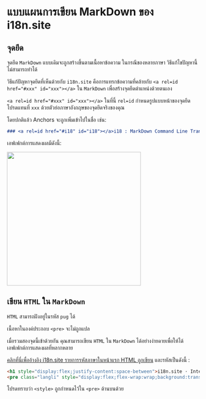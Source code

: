 # แบบแผนการเขียน MarkDown ของ i18n.site

## จุดยึด

จุดยึด `MarkDown` แบบเดิมจะถูกสร้างขึ้นตามเนื้อหาข้อความ ในกรณีของหลายภาษา วิธีแก้ไขปัญหานี้ไม่สามารถทำได้

วิธีแก้ปัญหาจุดยึดที่เห็นด้วยกับ `i18n.site` คือการแทรกข้อความที่คล้ายกับ `<a rel=id href="#xxx" id="xxx"></a>` ใน `MarkDown` เพื่อสร้างจุดยึดตำแหน่งด้วยตนเอง

`<a rel=id href="#xxx" id="xxx"></a>` ในที่นี้ `rel=id` กำหนดรูปแบบหน้าของจุดยึด โปรดแทนที่ `xxx` ด้วยตัวย่อภาษาอังกฤษของจุดยึดจริงของคุณ

โดยปกติแล้ว Anchors จะถูกเพิ่มเข้าไปในชื่อ เช่น:

```md
### <a rel=id href="#i18" id="i18"></a>i18 : MarkDown Command Line Translation Tool
```

เอฟเฟกต์การแสดงผลมีดังนี้:

<img src="//p.3ti.site/1721381136.avif" width="350">

## เขียน `HTML` ใน `MarkDown`

`HTML` สามารถฝังอยู่ในรหัส `pug` ได้

เนื้อหาในองค์ประกอบ `<pre>` จะไม่ถูกแปล

เมื่อรวมสองจุดนี้เข้าด้วยกัน คุณสามารถเขียน `HTML` ใน `MarkDown` ได้อย่างง่ายดายเพื่อให้ได้เอฟเฟกต์การแสดงผลที่หลากหลาย

[คลิกที่นี่เพื่ออ้างอิง i18n.site รายการรหัสภาษาในหน้าแรก HTML ถูกเขียน](//raw.githubusercontent.com/i18n-site/md/main/zh/README.md) และรหัสเป็นดังนี้ :

```html
<h1 style="display:flex;justify-content:space-between">i18n.site ⋅ International Solutions<img src="//p.3ti.site/logo.svg" style="user-select:none;margin-top:-1px;width:42px"></h1>
<pre class="langli" style="display:flex;flex-wrap:wrap;background:transparent;border:1px solid #eee;font-size:12px;box-shadow:0 0 3px inset #eee;padding:12px 5px 4px 12px;justify-content:space-between;"><style>pre.langli i{font-weight:300;font-family:s;margin-right:2px;margin-bottom:8px;font-style:normal;color:#666;border-bottom:1px dashed #ccc;}</style><i>English</i><i>简体中文</i><i>Deutsch</i> … …</pre>
```

โปรดทราบว่า `<style>` ถูกกำหนดไว้ใน `<pre>` ด้านบนด้วย